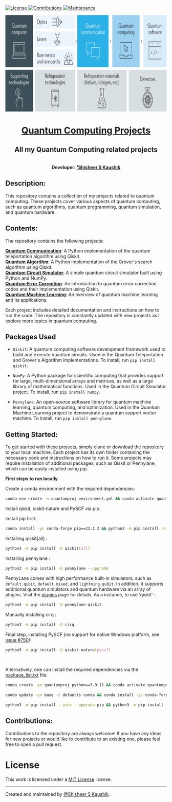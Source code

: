 <!-- Badges: -->
[![License](https://img.shields.io/github/license/QuCAI-Lab/ibm2022-quantum-spring-challenge.svg?logo=CreativeCommons&style=flat-square)](https://github.com/ShisheerKaushik24/Quantum_projects/blob/master/LICENSE.md)
[![Contributions](https://img.shields.io/badge/contributions-welcome-orange?style=flat-square)](https://github.com/ShisheerKaushik24/Quantum_projects/pulls)
[![Maintenance](https://img.shields.io/badge/Maintained%3F-yes-green.svg)](https://github.com/ShisheerKaushik24/Quantum_projects/graphs/commit-activity)

<!-- Logo: -->
<div align="center">
  <a href="https://github.com/ShisheerKaushik24/Quantum_projects"><img src="https://github.com/ShisheerKaushik24/Quantum_projects/blob/master/asset/featured.png" height="300" width="550" /></a>
</div>

<!-- Title: -->
<div align="center">
  <h1> <a href="https://github.com/ShisheerKaushik24/Quantum_projects"> Quantum Computing Projects </a></h1>
  <h2> All my Quantum Computing related projects
</div>
<br>
  
<!-- Author: -->
<div align="center">
  <b>Developer: <a target="_blank" href="https://github.com/ShisheerKaushik24">¹Shisheer S Kaushik</a></b>
<br>
</div>


## Description:
This repository contains a collection of my projects related to quantum computing. These projects cover various aspects of quantum computing, such as quantum algorithms, quantum programming, quantum simulation, and quantum hardware.

## Contents:</br>
The repository contains the following projects:</br>

**[Quantum Communication](https://uwaterloo.ca/institute-for-quantum-computing/quantum-101/quantum-information-science-and-technology/quantum-communication)**: A Python implementation of the quantum teleportation algorithm using Qiskit.</br>
**[Quantum Algorithm](https://www.quantum-inspire.com/kbase/what-is-a-quantum-algorithm/)**: A Python implementation of the Grover's search algorithm using Qiskit.</br>
**[Quantum Circuit Simulator](https://uwaterloo.ca/institute-for-quantum-computing/quantum-101/quantum-information-science-and-technology/quantum-simulation)**: A simple quantum circuit simulator built using Python and NumPy.</br>
**[Quantum Error Correction](https://q-ctrl.com/topics/what-is-quantum-error-correction)**: An introduction to quantum error correction codes and their implementation using Qiskit.</br>
**[Quantum Machine Learning](https://pennylane.ai/qml/whatisqml.html)**: An overview of quantum machine learning and its applications.</br>

Each project includes detailed documentation and instructions on how to run the code. The repository is constantly updated with new projects as I explore more topics in quantum computing.

## Packages Used

- `Qiskit`: A quantum computing software development framework used to build and execute quantum circuits. Used in the Quantum Teleportation and Grover's Algorithm implementations. To install, run `pip install qiskit`.

- `NumPy`: A Python package for scientific computing that provides support for large, multi-dimensional arrays and matrices, as well as a large library of mathematical functions. Used in the Quantum Circuit Simulator project. To install, run `pip install numpy`.

- `Pennylane`: An open-source software library for quantum machine learning, quantum computing, and optimization. Used in the Quantum Machine Learning project to demonstrate a quantum support vector machine. To install, run `pip install pennylane`.

## Getting Started:
To get started with these projects, simply clone or download the repository to your local machine. Each project has its own folder containing the necessary code and instructions on how to run it. Some projects may require installation of additional packages, such as Qiskit or Pennylane, which can be easily installed using pip.

**First steps to run locally**

Create a conda environment with the required dependencies:
```bash
conda env create -n quantumproj environment.yml && conda activate quantumproj
```
Install qiskit, qiskit-nature and PySCF via pip. 

Install pip first:
```bash
conda install -yc conda-forge pip==22.1.2 && python3 -m pip install -U --upgrade pip
```
Installing qiskit[all] :
```bash
python3 -m pip install -U qiskit[all]
```
Installing pennylane :
```bash
python3 -m pip install -U pennylane --upgrade
```
PennyLane comes with high performance built-in simulators, such as `default.qubit`, `default.mixed`, and `lightning.qubit`. In addition, it supports additional quantum simulators and quantum hardware via an array of plugins. Visit the [plugins](https://pennylane.ai/plugins.html) page for details. As a instance, to use 'qiskit' :
```bash
python3 -m pip install -U pennylane-qiskit
```

Manually installing cirq :
```bash
python3 -m pip install -U cirq
```
Final step, installing PySCF (no support for native Windows platform, see [issue #750](https://github.com/pyscf/pyscf/issues/750)):
```bash
python3 -m pip install -U qiskit-nature[pyscf]
```

  
<br>
  
Alternatively, one can install the required dependencies via the [package_list.txt](requirements.txt) file:
```bash
conda create -yn quantumproj python==3.9.11 && conda activate quantumproj
```
```bash
conda update -yn base -c defaults conda && conda install -yc conda-forge pip==22.1.2
```
```bash
python3 -m pip install --user --upgrade pip && python3 -m pip install -r requirements.txt
```

## Contributions:
Contributions to the repository are always welcome! If you have any ideas for new projects or would like to contribute to an existing one, please feel free to open a pull request.

# License

This work is licensed under a [MIT License](LICENSE) license.

<hr>

Created and maintained by [@Shisheer S Kaushik][1].

[1]: https://github.com/ShisheerKauhik24
